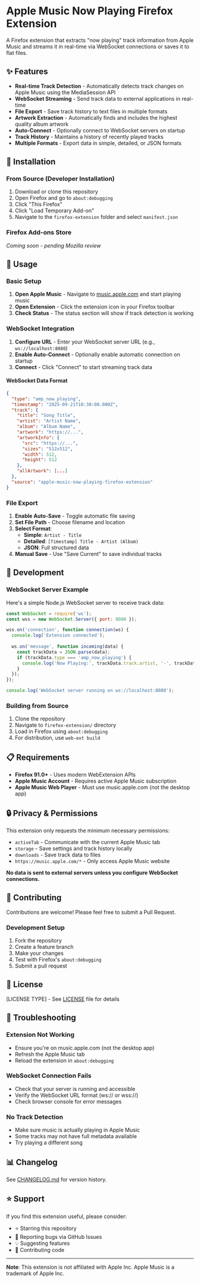 # Apple Music Now Playing Firefox Extension

A Firefox extension that extracts "now playing" track information from Apple Music and streams it in real-time via WebSocket connections or saves it to flat files.

## ✨ Features

- **Real-time Track Detection** - Automatically detects track changes on Apple Music using the MediaSession API
- **WebSocket Streaming** - Send track data to external applications in real-time
- **File Export** - Save track history to text files in multiple formats
- **Artwork Extraction** - Automatically finds and includes the highest quality album artwork
- **Auto-Connect** - Optionally connect to WebSocket servers on startup
- **Track History** - Maintains a history of recently played tracks
- **Multiple Formats** - Export data in simple, detailed, or JSON formats

## 🚀 Installation

### From Source (Developer Installation)

1. Download or clone this repository
2. Open Firefox and go to `about:debugging`
3. Click "This Firefox" 
4. Click "Load Temporary Add-on"
5. Navigate to the `firefox-extension` folder and select `manifest.json`

### Firefox Add-ons Store
*Coming soon - pending Mozilla review*

## 📖 Usage

### Basic Setup

1. **Open Apple Music** - Navigate to [music.apple.com](https://music.apple.com) and start playing music
2. **Open Extension** - Click the extension icon in your Firefox toolbar
3. **Check Status** - The status section will show if track detection is working

### WebSocket Integration

1. **Configure URL** - Enter your WebSocket server URL (e.g., `ws://localhost:8080`)
2. **Enable Auto-Connect** - Optionally enable automatic connection on startup
3. **Connect** - Click "Connect" to start streaming track data

#### WebSocket Data Format
```json
{
  "type": "amp_now_playing",
  "timestamp": "2025-09-21T10:30:00.000Z",
  "track": {
    "title": "Song Title",
    "artist": "Artist Name", 
    "album": "Album Name",
    "artwork": "https://...",
    "artworkInfo": {
      "src": "https://...",
      "sizes": "512x512",
      "width": 512,
      "height": 512
    },
    "allArtwork": [...]
  },
  "source": "apple-music-now-playing-firefox-extension"
}
```

### File Export

1. **Enable Auto-Save** - Toggle automatic file saving
2. **Set File Path** - Choose filename and location
3. **Select Format**:
   - **Simple**: `Artist - Title`
   - **Detailed**: `[Timestamp] Title - Artist (Album)`
   - **JSON**: Full structured data
4. **Manual Save** - Use "Save Current" to save individual tracks

## 🔧 Development

### WebSocket Server Example

Here's a simple Node.js WebSocket server to receive track data:

```javascript
const WebSocket = require('ws');
const wss = new WebSocket.Server({ port: 8080 });

wss.on('connection', function connection(ws) {
  console.log('Extension connected');
  
  ws.on('message', function incoming(data) {
    const trackData = JSON.parse(data);
    if (trackData.type === 'amp_now_playing') {
      console.log('Now Playing:', trackData.track.artist, '-', trackData.track.title);
    }
  });
});

console.log('WebSocket server running on ws://localhost:8080');
```

### Building from Source

1. Clone the repository
2. Navigate to `firefox-extension/` directory
3. Load in Firefox using `about:debugging`
4. For distribution, use `web-ext build`

## 📋 Requirements

- **Firefox 91.0+** - Uses modern WebExtension APIs
- **Apple Music Account** - Requires active Apple Music subscription
- **Apple Music Web Player** - Must use music.apple.com (not the desktop app)

## 🔒 Privacy & Permissions

This extension only requests the minimum necessary permissions:

- `activeTab` - Communicate with the current Apple Music tab
- `storage` - Save settings and track history locally
- `downloads` - Save track data to files
- `https://music.apple.com/*` - Only access Apple Music website

**No data is sent to external servers unless you configure WebSocket connections.**

## 🤝 Contributing

Contributions are welcome! Please feel free to submit a Pull Request.

### Development Setup

1. Fork the repository
2. Create a feature branch
3. Make your changes
4. Test with Firefox's `about:debugging`
5. Submit a pull request

## 📝 License

[LICENSE TYPE] - See [LICENSE](LICENSE) file for details

## 🐛 Troubleshooting

### Extension Not Working
- Ensure you're on music.apple.com (not the desktop app)
- Refresh the Apple Music tab
- Reload the extension in `about:debugging`

### WebSocket Connection Fails
- Check that your server is running and accessible
- Verify the WebSocket URL format (ws:// or wss://)
- Check browser console for error messages

### No Track Detection
- Make sure music is actually playing in Apple Music
- Some tracks may not have full metadata available
- Try playing a different song

## 📊 Changelog

See [CHANGELOG.md](CHANGELOG.md) for version history.

## ⭐ Support

If you find this extension useful, please consider:
- ⭐ Starring this repository
- 🐛 Reporting bugs via GitHub Issues
- 💡 Suggesting features
- 🤝 Contributing code

---

**Note**: This extension is not affiliated with Apple Inc. Apple Music is a trademark of Apple Inc.
